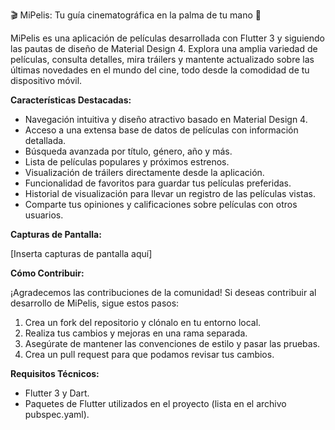 🎬 MiPelis: Tu guía cinematográfica en la palma de tu mano 🍿

MiPelis es una aplicación de películas desarrollada con Flutter 3 y siguiendo las pautas de diseño de Material Design 4. Explora una amplia variedad de películas, consulta detalles, mira tráilers y mantente actualizado sobre las últimas novedades en el mundo del cine, todo desde la comodidad de tu dispositivo móvil.

**Características Destacadas:**

- Navegación intuitiva y diseño atractivo basado en Material Design 4.
- Acceso a una extensa base de datos de películas con información detallada.
- Búsqueda avanzada por título, género, año y más.
- Lista de películas populares y próximos estrenos.
- Visualización de tráilers directamente desde la aplicación.
- Funcionalidad de favoritos para guardar tus películas preferidas.
- Historial de visualización para llevar un registro de las películas vistas.
- Comparte tus opiniones y calificaciones sobre películas con otros usuarios.

**Capturas de Pantalla:**

[Inserta capturas de pantalla aquí]

**Cómo Contribuir:**

¡Agradecemos las contribuciones de la comunidad! Si deseas contribuir al desarrollo de MiPelis, sigue estos pasos:

1. Crea un fork del repositorio y clónalo en tu entorno local.
2. Realiza tus cambios y mejoras en una rama separada.
3. Asegúrate de mantener las convenciones de estilo y pasar las pruebas.
4. Crea un pull request para que podamos revisar tus cambios.
   
**Requisitos Técnicos:**

- Flutter 3 y Dart.
- Paquetes de Flutter utilizados en el proyecto (lista en el archivo pubspec.yaml).
